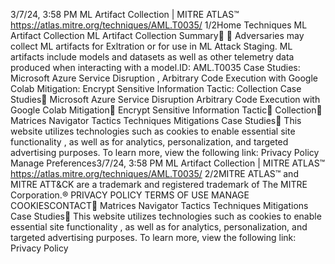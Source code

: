 3/7/24, 3:58 PM ML Artifact Collection | MITRE ATLAS™
https://atlas.mitre.org/techniques/AML.T0035/ 1/2Home Techniques ML Artifact Collection
ML Artifact Collection
Summary󰅂 󰅂
Adversaries may collect ML artifacts for Ex ltration or for
use in ML Attack Staging. ML artifacts include models and
datasets as well as other telemetry data produced when
interacting with a model.ID: AML.T0035
Case Studies: Microsoft
Azure Service Disruption ,
Arbitrary Code Execution
with Google Colab
Mitigation: Encrypt
Sensitive Information
Tactic: Collection
Case Studies󰅀
Microsoft Azure Service Disruption
Arbitrary Code Execution with Google Colab
Mitigation󰅀
Encrypt Sensitive Information
Tactic󰅀
Collection󰍜 Matrices Navigator Tactics Techniques Mitigations Case Studies󰍝
This website utilizes technologies such as cookies to enable essential site functionality , as well as
for analytics, personalization, and targeted advertising purposes. To learn more, view the following
link: Privacy Policy
Manage Preferences3/7/24, 3:58 PM ML Artifact Collection | MITRE ATLAS™
https://atlas.mitre.org/techniques/AML.T0035/ 2/2MITRE ATLAS™ and MITRE ATT&CK are a trademark and registered
trademark of The MITRE Corporation.®
PRIVACY POLICY TERMS OF USE MANAGE COOKIESCONTACT󰍜 Matrices Navigator Tactics Techniques Mitigations Case Studies󰍝
This website utilizes technologies such as cookies to enable essential site functionality , as well as
for analytics, personalization, and targeted advertising purposes. To learn more, view the following
link: Privacy Policy